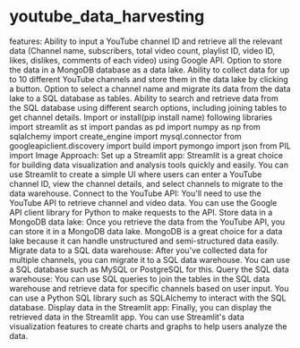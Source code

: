 # youtube_data_harvesting
features:
Ability to input a YouTube channel ID and retrieve all the relevant data (Channel name, subscribers, total video count, playlist ID, video ID, likes, dislikes, comments of each video) using Google API.
Option to store the data in a MongoDB database as a data lake.
Ability to collect data for up to 10 different YouTube channels and store them in the data lake by clicking a button.
Option to select a channel name and migrate its data from the data lake to a SQL database as tables.
Ability to search and retrieve data from the SQL database using different search options, including joining tables to get channel details.
Import or install(pip install name) following libraries
import streamlit as st
import pandas as pd
import numpy as np
from sqlalchemy import create_engine
import mysql.connector
from googleapiclient.discovery import build
import pymongo
import json
from PIL import Image
Approach:
Set up a Streamlit app: Streamlit is a great choice for building data visualization and analysis tools quickly and easily. You can use Streamlit to create a simple UI where users can enter a YouTube channel ID, view the channel details, and select channels to migrate to the data warehouse.
Connect to the YouTube API: You'll need to use the YouTube API to retrieve channel and video data. You can use the Google API client library for Python to make requests to the API.
Store data in a MongoDB data lake: Once you retrieve the data from the YouTube API, you can store it in a MongoDB data lake. MongoDB is a great choice for a data lake because it can handle unstructured and semi-structured data easily.
Migrate data to a SQL data warehouse: After you've collected data for multiple channels, you can migrate it to a SQL data warehouse. You can use a SQL database such as MySQL or PostgreSQL for this.
Query the SQL data warehouse: You can use SQL queries to join the tables in the SQL data warehouse and retrieve data for specific channels based on user input. You can use a Python SQL library such as SQLAlchemy to interact with the SQL database.
Display data in the Streamlit app: Finally, you can display the retrieved data in the Streamlit app. You can use Streamlit's data visualization features to create charts and graphs to help users analyze the data.
